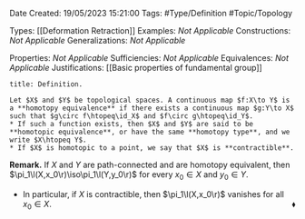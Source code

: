 <div class="topSpace"></div>

Date Created: 19/05/2023 15:21:00
Tags: #Type/Definition #Topic/Topology

Types: [[Deformation Retraction]]
Examples: _Not Applicable_
Constructions: _Not Applicable_
Generalizations: _Not Applicable_

Properties: _Not Applicable_
Sufficiencies: _Not Applicable_
Equivalences: _Not Applicable_
Justifications: [[Basic properties of fundamental group]]

``` ad-Definition
title: Definition.

Let $X$ and $Y$ be topological spaces. A continuous map $f:X\to Y$ is a **homotopy equivalence** if there exists a continuous map $g:Y\to X$ such that $g\circ f\htopeq\id_X$ and $f\circ g\htopeq\id_Y$.
* If such a function exists, then $X$ and $Y$ are said to be **homotopic equivalence**, or have the same **homotopy type**, and we write $X\htopeq Y$.
* If $X$ is homotopic to a point, we say that $X$ is **contractible**.

```

<b>Remark.</b> If $X$ and $Y$ are path-connected and are homotopy equivalent, then $\pi_1\l(X,x_0\r)\iso\pi_1\l(Y,y_0\r)$ for every $x_0\in X$ and $y_0\in Y$.
* In particular, if $X$ is contractible, then $\pi_1\l(X,x_0\r)$ vanishes for all $x_0\in X$.<span style="float:right;">$\blacklozenge$</span>
